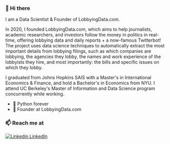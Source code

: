 ### 👋 Hi there 

I am a Data Scientist & Founder of LobbyingData.com.

In 2020, I founded LobbyingData.com, which aims to help journalists, academic researchers, and investors follow the money in politics in real-time, offering lobbying data and daily reports + a now-famous Twitterbot! The project uses data science techniques to automatically extract the most important details from lobbying filings, such as which companies are lobbying, the agencies they lobby, the names and work experience of the lobbyists they hire, and most importantly: the bills and specific issues on which they lobby.

I graduated from Johns Hopkins SAIS with a Master's in International Economics & Finance, and hold a Bachelor's in Economics from NYU. I attend UC Berkeley's Master of Information and Data Science program concurrently while working.

- 🔭 Python forever
- 🍔 Founder at LobbyingData.com

### 📫 Reach me at 
[![Linkedin](https://i.stack.imgur.com/gVE0j.png) LinkedIn](https://www.linkedin.com/in/neilevanbhatia/)
